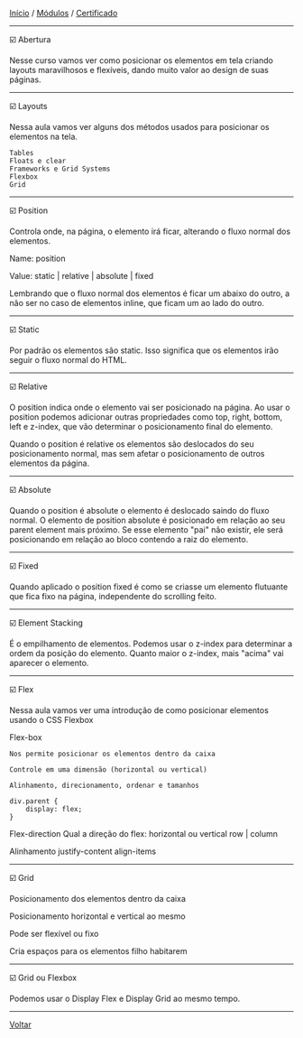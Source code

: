 [Início](https://github.com/Thalyalm/rocketseat-trilha-fundamentar) /
[Módulos](https://github.com/Thalyalm/rocketseat-trilha-fundamentar/tree/main/modulos/readme.md) /
[Certificado](https://github.com/Thalyalm/rocketseat-trilha-fundamentar/tree/main/certificado)

---

:ballot_box_with_check: Abertura

Nesse curso vamos ver como posicionar os elementos em tela criando layouts maravilhosos e flexíveis, dando muito valor ao design de suas páginas.

---

:ballot_box_with_check: Layouts

Nessa aula vamos ver alguns dos métodos usados para posicionar os elementos na tela.

    Tables
    Floats e clear
    Frameworks e Grid Systems
    Flexbox
    Grid

---

:ballot_box_with_check: Position

Controla onde, na página, o elemento irá ficar, alterando o fluxo normal dos elementos.

Name: 
    position

Value: 
    static | relative | absolute | fixed

Lembrando que o fluxo normal dos elementos é ficar um abaixo do outro, a não ser no caso de elementos inline, que ficam um ao lado do outro.

---

:ballot_box_with_check: Static

Por padrão os elementos são static. Isso significa que os elementos irão seguir o fluxo normal do HTML.

---

:ballot_box_with_check: Relative

O position indica onde o elemento vai ser posicionado na página. Ao usar o position podemos adicionar outras propriedades como top, right, bottom, left e z-index, que vão determinar o posicionamento final do elemento.

Quando o position é relative os elementos são deslocados do seu posicionamento normal, mas sem afetar o posicionamento de outros elementos da página.

---

:ballot_box_with_check: Absolute

Quando o position é absolute o elemento é deslocado saindo do fluxo normal. O elemento de position absolute é posicionado em relação ao seu parent element mais próximo. Se esse elemento "pai" não existir, ele será posicionando em relação ao bloco contendo a raiz do elemento.

---

:ballot_box_with_check: Fixed

Quando aplicado o position fixed é como se criasse um elemento flutuante que fica fixo na página, independente do scrolling feito.

---

:ballot_box_with_check: Element Stacking

É o empilhamento de elementos. Podemos usar o z-index para determinar a ordem da posição do elemento. Quanto maior o z-index, mais "acima" vai aparecer o elemento.

---

:ballot_box_with_check: Flex

Nessa aula vamos ver uma introdução de como posicionar elementos usando o CSS Flexbox

Flex-box

    Nos permite posicionar os elementos dentro da caixa

    Controle em uma dimensão (horizontal ou vertical)

    Alinhamento, direcionamento, ordenar e tamanhos

    div.parent {
        display: flex;
    }

Flex-direction
    Qual a direção do flex: horizontal ou vertical
    row | column

Alinhamento
    justify-content
    align-items

---

:ballot_box_with_check: Grid

Posicionamento dos elementos dentro da caixa

Posicionamento horizontal e vertical ao mesmo

Pode ser flexível ou fixo

Cria espaços para os elementos filho habitarem

---

:ballot_box_with_check: Grid ou Flexbox

Podemos usar o Display Flex e Display Grid ao mesmo tempo.

---

[Voltar](https://github.com/Thalyalm/rocketseat-trilha-fundamentar/tree/main/modulos/posicionando-foguetes/readme.md)